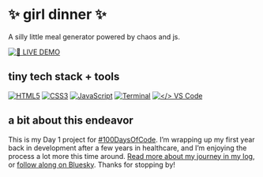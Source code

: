 # ✨ girl dinner ✨

A silly little meal generator powered by chaos and js.

[![🌈 LIVE DEMO](https://img.shields.io/badge/🌈_LIVE_DEMO-ff79c6?style=for-the-badge)](https://kirenia.me/girl-dinner)

## tiny tech stack + tools

[![HTML5](https://img.shields.io/badge/HTML5-b84a39?style=for-the-badge&logo=html5&logoColor=white)](https://developer.mozilla.org/en-US/docs/Web/HTML)
[![CSS3](https://img.shields.io/badge/CSS3-c96f2b?style=for-the-badge&logo=css3&logoColor=white)](https://developer.mozilla.org/en-US/docs/Web/CSS)
[![JavaScript](https://img.shields.io/badge/JavaScript-b4a72f?style=for-the-badge&logo=javascript&logoColor=white)](https://developer.mozilla.org/en-US/docs/Web/JavaScript)
[![Terminal](https://img.shields.io/badge/Terminal-678d58?style=for-the-badge&logo=gnubash&logoColor=white)](https://www.gnu.org/software/bash/)
[![</> VS Code](https://img.shields.io/badge/</>%20VS%20Code-39739d?style=for-the-badge&logo=visualstudiocode&logoColor=white)](https://code.visualstudio.com/)

## a bit about this endeavor

This is my Day 1 project for [#100DaysOfCode](https://github.com/PollinaKire-FS/100-days-of-code/blob/master/log.md). I’m wrapping up my first year back in development after a few years in healthcare, and I’m enjoying the process a lot more this time around. [Read more about my journey in my log](https://github.com/PollinaKire-FS/100-days-of-code/blob/master/log.md), or [follow along on Bluesky](https://bsky.app/profile/kirenia.bsky.social). Thanks for stopping by!
